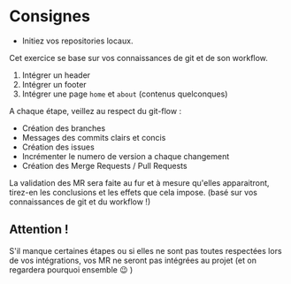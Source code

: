 # Consignes

- Initiez vos repositories locaux.

Cet exercice se base sur vos connaissances de git et de son workflow.

1) Intégrer un header
2) Intégrer un footer
3) Intégrer une page `home` et `about` (contenus quelconques)

A chaque étape, veillez au respect du git-flow :

- Création des branches
- Messages des commits clairs et concis
- Création des issues
- Incrémenter le numero de version a chaque changement
- Création des Merge Requests / Pull Requests

La validation des MR sera faite au fur et à mesure qu'elles apparaitront, tirez-en les conclusions et les effets que cela impose. (basé sur vos connaissances de git et du workflow !)

## Attention !

S'il manque certaines étapes ou si elles ne sont pas toutes respectées lors de vos intégrations, vos MR ne seront pas intégrées au projet (et on regardera pourquoi ensemble :wink: )